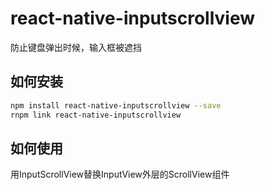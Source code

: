 # react-native-inputscrollview
防止键盘弹出时候，输入框被遮挡

## 如何安装

```bash
npm install react-native-inputscrollview --save
rnpm link react-native-inputscrollview

```

## 如何使用
用InputScrollView替换InputView外层的ScrollView组件